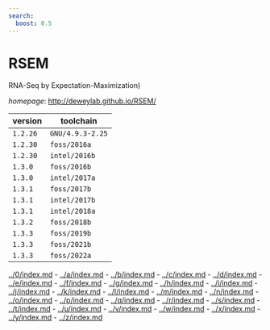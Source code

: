 ```yaml
---
search:
  boost: 0.5
---
```

# RSEM

RNA-Seq by Expectation-Maximization)

*homepage*: <http://deweylab.github.io/RSEM/>

version | toolchain
--------|----------
``1.2.26`` | ``GNU/4.9.3-2.25``
``1.2.30`` | ``foss/2016a``
``1.2.30`` | ``intel/2016b``
``1.3.0`` | ``foss/2016b``
``1.3.0`` | ``intel/2017a``
``1.3.1`` | ``foss/2017b``
``1.3.1`` | ``intel/2017b``
``1.3.1`` | ``intel/2018a``
``1.3.2`` | ``foss/2018b``
``1.3.3`` | ``foss/2019b``
``1.3.3`` | ``foss/2021b``
``1.3.3`` | ``foss/2022a``

[../0/index.md](0) - [../a/index.md](a) - [../b/index.md](b) - [../c/index.md](c) - [../d/index.md](d) - [../e/index.md](e) - [../f/index.md](f) - [../g/index.md](g) - [../h/index.md](h) - [../i/index.md](i) - [../j/index.md](j) - [../k/index.md](k) - [../l/index.md](l) - [../m/index.md](m) - [../n/index.md](n) - [../o/index.md](o) - [../p/index.md](p) - [../q/index.md](q) - [../r/index.md](r) - [../s/index.md](s) - [../t/index.md](t) - [../u/index.md](u) - [../v/index.md](v) - [../w/index.md](w) - [../x/index.md](x) - [../y/index.md](y) - [../z/index.md](z)


